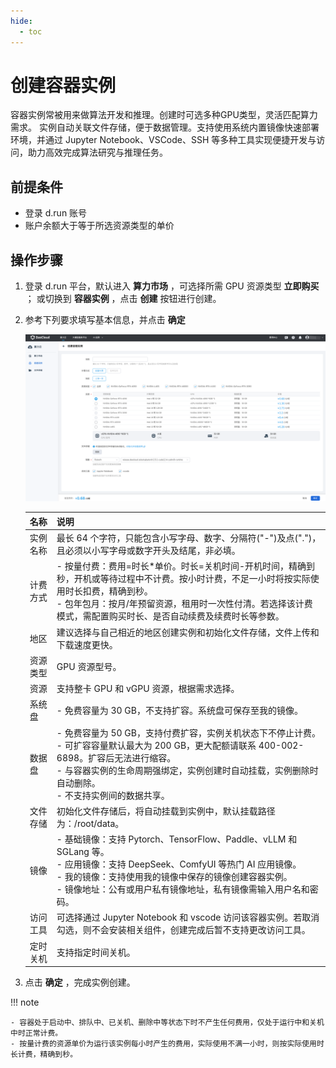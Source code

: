 ```yaml
---
hide:
  - toc
---
```


# 创建容器实例

容器实例常被用来做算法开发和推理。创建时可选多种GPU类型，灵活匹配算力需求。
实例自动关联文件存储，便于数据管理。支持使用系统内置镜像快速部署环境，并通过
Jupyter Notebook、VSCode、SSH 等多种工具实现便捷开发与访问，助力高效完成算法研究与推理任务。

## 前提条件

- 登录 d.run 账号
- 账户余额大于等于所选资源类型的单价

## 操作步骤

1. 登录 d.run 平台，默认进入 **算力市场** ，可选择所需 GPU 资源类型 **立即购买** ；
   或切换到 **容器实例** ，点击 **创建** 按钮进行创建。

1. 参考下列要求填写基本信息，并点击 **确定**

    ![创建容器实例2](../zestu/images/createpod2.png)

    | 名称 | 说明 |
    |-----|------|
    | 实例名称 | 最长 64 个字符，只能包含小写字母、数字、分隔符("-")及点(".")，且必须以小写字母或数字开头及结尾，非必填。 |
    | 计费方式 | - 按量付费：费用=时长*单价。时长=关机时间-开机时间，精确到秒，开机或等待过程中不计费。按小时计费，不足一小时将按实际使用时长扣费，精确到秒。 <br/> - 包年包月：按月/年预留资源，租用时一次性付清。若选择该计费模式，需配置购买时长、是否自动续费及续费时长等参数。|
    | 地区 | 建议选择与自己相近的地区创建实例和初始化文件存储，文件上传和下载速度更快。 |
    | 资源类型 | GPU 资源型号。 |
    | 资源 | 支持整卡 GPU 和 vGPU 资源，根据需求选择。 |
    | 系统盘 | - 免费容量为 30 GB，不支持扩容。系统盘可保存至我的镜像。|
    | 数据盘 | - 免费容量为 50 GB，支持付费扩容，实例关机状态下不停止计费。 <br/> - 可扩容容量默认最大为 200 GB，更大配额请联系 400-002-6898。扩容后无法进行缩容。 <br/> - 与容器实例的生命周期强绑定，实例创建时自动挂载，实例删除时自动删除。 <br/> - 不支持实例间的数据共享。|
    | 文件存储 | 初始化文件存储后，将自动挂载到实例中，默认挂载路径为：/root/data。 |
    | 镜像 | - 基础镜像：支持 Pytorch、TensorFlow、Paddle、vLLM 和 SGLang 等。 <br/> - 应用镜像：支持 DeepSeek、ComfyUI 等热门 AI 应用镜像。 <br/> - 我的镜像：支持使用我的镜像中保存的镜像创建容器实例。 <br/> - 镜像地址：公有或用户私有镜像地址，私有镜像需输入用户名和密码。|
    | 访问工具 | 可选择通过 Jupyter Notebook 和 vscode 访问该容器实例。若取消勾选，则不会安装相关组件，创建完成后暂不支持更改访问工具。 |
    | 定时关机 | 支持指定时间关机。 |
  
1. 点击 **确定** ，完成实例创建。

!!! note

    - 容器处于启动中、排队中、已关机、删除中等状态下时不产生任何费用，仅处于运行中和关机中时正常计费。
    - 按量计费的资源单价为运行该实例每小时产生的费用，实际使用不满一小时，则按实际使用时长计费，精确到秒。
